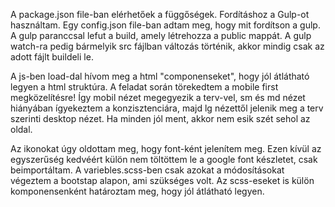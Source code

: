 A package.json file-ban elérhetőek a függőségek. Fordításhoz a Gulp-ot használtam. Egy config.json file-ban adtam meg, hogy mit fordítson a gulp. A gulp paranccsal lefut a build, amely létrehozza a public mappát. A gulp watch-ra pedig bármelyik src fájlban változás történik, akkor mindig csak az adott fájlt buildeli le. 

A js-ben load-dal hívom meg a html "componenseket", hogy jól átlátható legyen a html struktúra.
A feladat során törekedtem a mobile first megközelítésre! Így mobil nézet megegyezik a terv-vel, sm és md nézet hiányában ígyekeztem a konzisztenciára, majd lg nézettől jelenik meg a terv szerinti desktop nézet. Ha minden jól ment, akkor nem esik szét sehol az oldal. 

Az ikonokat úgy oldottam meg, hogy font-ként jelenítem meg. Ezen kívül az egyszerűség kedvéért külön nem töltöttem le a google font készletet, csak beimportáltam. 
A variebles.scss-ben csak azokat a módosításokat végeztem a bootstap alapon, ami szükséges volt.
Az scss-eseket is külön komponensenként határoztam meg, hogy jól átlátható legyen.